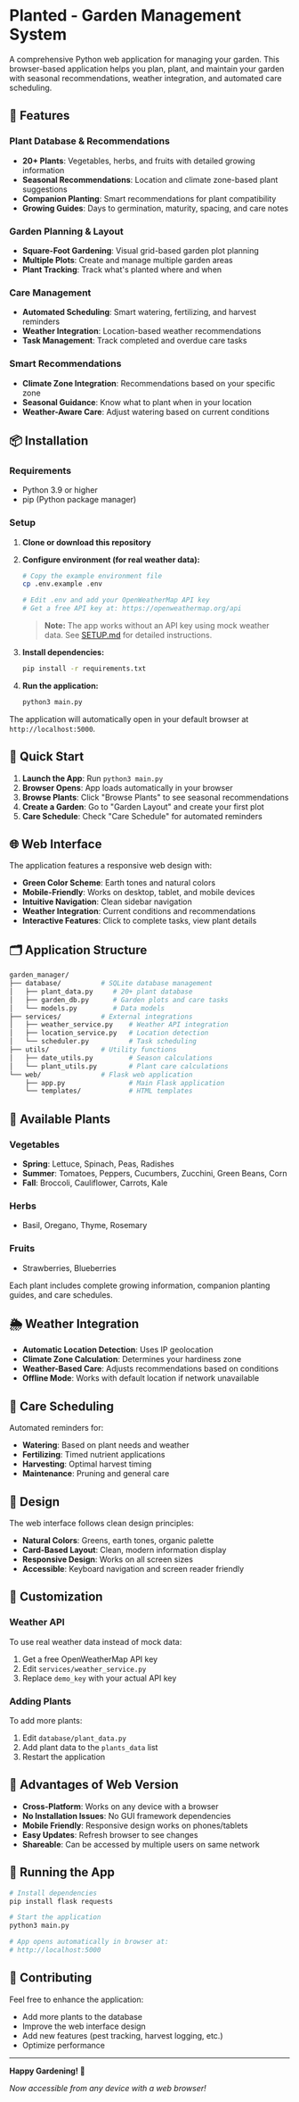 # Planted - Garden Management System

A comprehensive Python web application for managing your garden. This browser-based application helps you plan, plant, and maintain your garden with seasonal recommendations, weather integration, and automated care scheduling.

## 🌱 Features

### Plant Database & Recommendations

- **20+ Plants**: Vegetables, herbs, and fruits with detailed growing information
- **Seasonal Recommendations**: Location and climate zone-based plant suggestions
- **Companion Planting**: Smart recommendations for plant compatibility
- **Growing Guides**: Days to germination, maturity, spacing, and care notes

### Garden Planning & Layout

- **Square-Foot Gardening**: Visual grid-based garden plot planning
- **Multiple Plots**: Create and manage multiple garden areas
- **Plant Tracking**: Track what's planted where and when

### Care Management

- **Automated Scheduling**: Smart watering, fertilizing, and harvest reminders
- **Weather Integration**: Location-based weather recommendations
- **Task Management**: Track completed and overdue care tasks

### Smart Recommendations

- **Climate Zone Integration**: Recommendations based on your specific zone
- **Seasonal Guidance**: Know what to plant when in your location
- **Weather-Aware Care**: Adjust watering based on current conditions

## 📦 Installation

### Requirements

- Python 3.9 or higher
- pip (Python package manager)

### Setup

1. **Clone or download this repository**

2. **Configure environment (for real weather data):**

   ```bash
   # Copy the example environment file
   cp .env.example .env

   # Edit .env and add your OpenWeatherMap API key
   # Get a free API key at: https://openweathermap.org/api
   ```

   > **Note:** The app works without an API key using mock weather data. See [SETUP.md](SETUP.md) for detailed instructions.

3. **Install dependencies:**

   ```bash
   pip install -r requirements.txt
   ```

4. **Run the application:**

   ```bash
   python3 main.py
   ```

The application will automatically open in your default browser at `http://localhost:5000`.

## 🚀 Quick Start

1. **Launch the App**: Run `python3 main.py`
2. **Browser Opens**: App loads automatically in your browser
3. **Browse Plants**: Click "Browse Plants" to see seasonal recommendations
4. **Create a Garden**: Go to "Garden Layout" and create your first plot
5. **Care Schedule**: Check "Care Schedule" for automated reminders

## 🌐 Web Interface

The application features a responsive web design with:

- **Green Color Scheme**: Earth tones and natural colors
- **Mobile-Friendly**: Works on desktop, tablet, and mobile devices
- **Intuitive Navigation**: Clean sidebar navigation
- **Weather Integration**: Current conditions and recommendations
- **Interactive Features**: Click to complete tasks, view plant details

## 🗂️ Application Structure

```bash
garden_manager/
├── database/          # SQLite database management
│   ├── plant_data.py     # 20+ plant database
│   ├── garden_db.py      # Garden plots and care tasks
│   └── models.py         # Data models
├── services/          # External integrations
│   ├── weather_service.py    # Weather API integration
│   ├── location_service.py   # Location detection
│   └── scheduler.py          # Task scheduling
├── utils/             # Utility functions
│   ├── date_utils.py         # Season calculations
│   └── plant_utils.py        # Plant care calculations
└── web/               # Flask web application
    ├── app.py                # Main Flask application
    └── templates/            # HTML templates
```

## 🌿 Available Plants

### Vegetables

- **Spring**: Lettuce, Spinach, Peas, Radishes
- **Summer**: Tomatoes, Peppers, Cucumbers, Zucchini, Green Beans, Corn
- **Fall**: Broccoli, Cauliflower, Carrots, Kale

### Herbs

- Basil, Oregano, Thyme, Rosemary

### Fruits

- Strawberries, Blueberries

Each plant includes complete growing information, companion planting guides, and care schedules.

## 🌦️ Weather Integration

- **Automatic Location Detection**: Uses IP geolocation
- **Climate Zone Calculation**: Determines your hardiness zone
- **Weather-Based Care**: Adjusts recommendations based on conditions
- **Offline Mode**: Works with default location if network unavailable

## 📅 Care Scheduling

Automated reminders for:

- **Watering**: Based on plant needs and weather
- **Fertilizing**: Timed nutrient applications
- **Harvesting**: Optimal harvest timing
- **Maintenance**: Pruning and general care

## 🎨 Design

The web interface follows clean design principles:

- **Natural Colors**: Greens, earth tones, organic palette
- **Card-Based Layout**: Clean, modern information display
- **Responsive Design**: Works on all screen sizes
- **Accessible**: Keyboard navigation and screen reader friendly

## 🔧 Customization

### Weather API

To use real weather data instead of mock data:

1. Get a free OpenWeatherMap API key
2. Edit `services/weather_service.py`
3. Replace `demo_key` with your actual API key

### Adding Plants

To add more plants:

1. Edit `database/plant_data.py`
2. Add plant data to the `plants_data` list
3. Restart the application

## 🌟 Advantages of Web Version

- **Cross-Platform**: Works on any device with a browser
- **No Installation Issues**: No GUI framework dependencies
- **Mobile Friendly**: Responsive design works on phones/tablets
- **Easy Updates**: Refresh browser to see changes
- **Shareable**: Can be accessed by multiple users on same network

## 🚀 Running the App

```bash
# Install dependencies
pip install flask requests

# Start the application
python3 main.py

# App opens automatically in browser at:
# http://localhost:5000
```

## 🤝 Contributing

Feel free to enhance the application:

- Add more plants to the database
- Improve the web interface design
- Add new features (pest tracking, harvest logging, etc.)
- Optimize performance

---

**Happy Gardening! 🌱**

*Now accessible from any device with a web browser!*
